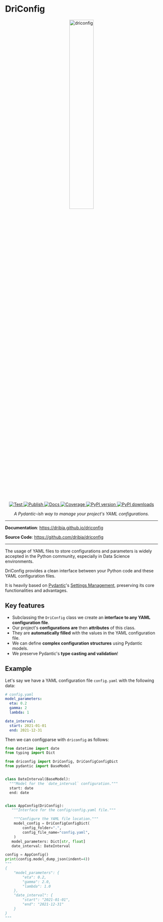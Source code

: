 # DriConfig

<p style="text-align: center; padding-bottom: 1rem;">
    <a href="https://dribia.github.io/driconfig">
        <img
            src="https://dribia.github.io/driconfig/img/logo_dribia_blau_cropped.png"
            alt="driconfig"
            style="display: block; margin-left: auto; margin-right: auto; width: 40%;"
        >
    </a>
</p>

<p style="text-align: center">
    <a href="https://github.com/dribia/driconfig/actions?query=workflow%3ATest" target="_blank">
    <img src="https://github.com/dribia/driconfig/workflows/Test/badge.svg" alt="Test">
</a>
<a href="https://github.com/dribia/driconfig/actions?query=workflow%3APublish" target="_blank">
    <img src="https://github.com/dribia/driconfig/workflows/Publish/badge.svg" alt="Publish">
</a>
<a href="https://github.com/dribia/driconfig/actions?query=workflow%3ADocs" target="_blank">
    <img src="https://github.com/dribia/driconfig/workflows/Docs/badge.svg" alt="Docs">
</a>
<a href="https://codecov.io/gh/dribia/driconfig" target="_blank">
    <img src="https://img.shields.io/codecov/c/github/dribia/driconfig?color=%2334D058" alt="Coverage">
</a>
<a href="https://pypi.org/project/driconfig" target="_blank">
    <img src="https://img.shields.io/pypi/v/driconfig?color=%2334D058&label=pypi%20package" alt="PyPI version">
</a>
<a href="https://pypistats.org/packages/driconfig" target="_blank">
    <img src="https://img.shields.io/pypi/dm/driconfig.svg" alt="PyPI downloads">
</a>
</p>

<p style="text-align: center;">
    <em>A Pydantic-ish way to manage your project's YAML configurations.</em>
</p>

---

**Documentation**: <a href="https://dribia.github.io/driconfig" target="_blank">https://dribia.github.io/driconfig</a>

**Source Code**: <a href="https://github.com/dribia/driconfig" target="_blank">https://github.com/dribia/driconfig</a>

---

The usage of YAML files to store configurations and parameters is widely accepted in the Python
community, especially in Data Science environments.

DriConfig provides a clean interface between your Python code and these YAML configuration files.

It is heavily based on [Pydantic](https://pydantic-docs.helpmanual.io)'s [Settings Management](https://pydantic-docs.helpmanual.io/usage/settings/),
preserving its core functionalities and advantages.

## Key features

* Subclassing the `DriConfig` class we create an **interface to any YAML configuration file**.
* Our project's **configurations are** then **attributes** of this class.
* They are **automatically filled** with the values in the YAML configuration file.
* We can define **complex configuration structures** using Pydantic models.
* We preserve Pydantic's **type casting and validation**!

## Example
Let's say we have a YAML configuration file `config.yaml` with the following data:
```yaml
# config.yaml
model_parameters:
  eta: 0.2
  gamma: 2
  lambda: 1

date_interval:
  start: 2021-01-01
  end: 2021-12-31
```
Then we can configparse with `driconfig` as follows:
```python
from datetime import date
from typing import Dict

from driconfig import DriConfig, DriConfigConfigDict
from pydantic import BaseModel


class DateInterval(BaseModel):
  """Model for the `date_interval` configuration."""
  start: date
  end: date


class AppConfig(DriConfig):
   """Interface for the config/config.yaml file."""

    """Configure the YAML file location."""
    model_config = DriConfigConfigDict(
        config_folder=".",
        config_file_name="config.yaml",
    )
   model_parameters: Dict[str, float]
   date_interval: DateInterval

config = AppConfig()
print(config.model_dump_json(indent=4))
"""
{
    "model_parameters": {
        "eta": 0.2,
        "gamma": 2.0,
        "lambda": 1.0
    },
    "date_interval": {
        "start": "2021-01-01",
        "end": "2021-12-31"
    }
}
"""
```
